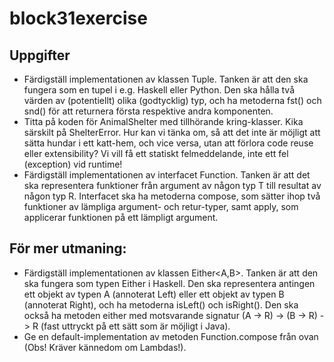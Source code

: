 # block31exercise

## Uppgifter
* Färdigställ implementationen av klassen Tuple. Tanken är att den ska fungera som en tupel i e.g. Haskell eller Python. Den ska hålla två värden av (potentiellt) olika (godtycklig) typ, och ha metoderna fst() och snd() för att returnera första respektive andra komponenten.
* Titta på koden för AnimalShelter med tillhörande kring-klasser. Kika särskilt på ShelterError. Hur kan vi tänka om, så att det inte är möjligt att sätta hundar i ett katt-hem, och vice versa, utan att förlora code reuse eller extensibility? Vi vill få ett statiskt felmeddelande, inte ett fel (exception) vid runtime!
* Färdigställ implementationen av interfacet Function. Tanken är att det ska representera funktioner från argument av någon typ T till resultat av någon typ R. Interfacet ska ha metoderna compose, som sätter ihop två funktioner av lämpliga argument- och retur-typer, samt apply, som applicerar funktionen på ett lämpligt argument. 

## För mer utmaning: 
* Färdigställ implementationen av klassen Either<A,B>. Tanken är att den ska fungera som typen Either i Haskell. Den ska representera antingen ett objekt av typen A (annoterat Left) eller ett objekt av typen B (annoterat Right), och ha metoderna isLeft() och isRight(). Den ska också ha metoden either med motsvarande signatur (A -> R) -> (B -> R) -> R (fast uttryckt på ett sätt som är möjligt i Java).
* Ge en default-implementation av metoden Function.compose från ovan (Obs! Kräver kännedom om Lambdas!).
